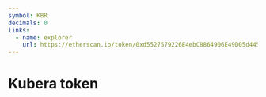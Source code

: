 ```yaml
---
symbol: KBR
decimals: 0
links:
  - name: explorer
    url: https://etherscan.io/token/0xd5527579226E4ebC8864906E49D05d4458CcF47f
---
```


# Kubera token
